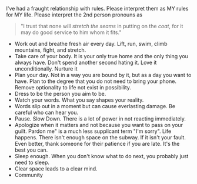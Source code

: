 

I've had a fraught relationship with rules. Please interpret them as MY rules for MY life. Please interpret the 2nd person pronouns as  

> "I trust that none will _stretch the seams_ in putting on the _coat_, for it may do good service to him whom it fits."


- Work out and breathe fresh air every day. Lift, run, swim, climb mountains, fight, and stretch. 
- Take care of your body. It is your only true home and the only thing you always have. Don't spend another second hating it. Love it unconditionally. Nurture it
- Plan your day. Not in a way you are bound by it, but as a day you want to have. Plan to the degree that you do not need to bring your phone.  Remove optionality to life not exist in possibility. 
- Dress to be the person you aim to be. 
- Watch your words. What you say shapes your reality. 
- Words slip out in a moment but can cause everlasting damage. Be careful who can hear you. 
- Pause. Slow Down. There is a lot of power in not reacting immediately. 
- Apologize when it matters and not because you want to pass on your guilt.  Pardon me" is a much less supplicant term "I'm sorry". Life happens. There isn't enough space on the subway. If it isn't your fault. Even better, thank someone for their patience if you are late. It's the best you can. 
- Sleep enough. When you don't know what to do next, you probably just need to sleep. 
- Clear space leads to a clear mind.
- Community 

